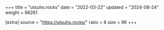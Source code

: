 +++
title = "utsuho.rocks"
date = "2022-03-22"
updated = "2024-08-24"
weight = 98261

[extra]
source = "https://utsuho.rocks/"
ratio = 8
size = 96
+++
